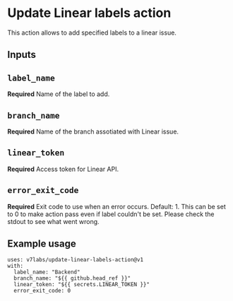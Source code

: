 # Update Linear labels action

This action allows to add specified labels to a linear issue.

## Inputs

## `label_name`

**Required** Name of the label to add.

## `branch_name`

**Required** Name of the branch assotiated with Linear issue.

## `linear_token`

**Required** Access token for Linear API.

## `error_exit_code`

**Required** Exit code to use when an error occurs. Default: 1. This can be set to 0 to make action pass even if label 
couldn't be set. Please check the stdout to see what went wrong.

## Example usage

```
uses: v7labs/update-linear-labels-action@v1
with:
  label_name: "Backend"
  branch_name: "${{ github.head_ref }}"
  linear_token: "${{ secrets.LINEAR_TOKEN }}"
  error_exit_code: 0
```
